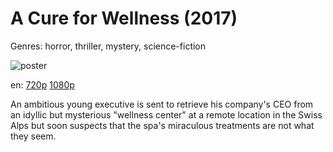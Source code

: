 # A Cure for Wellness (2017)

Genres: horror, thriller, mystery, science-fiction

![poster](http://image.tmdb.org/t/p/w500/byeTgTgG7M1RN2c7njWWIkSkNig.jpg)

en:
  [720p](magnet:?xt=urn:btih:193237C968F86C6DE3A6A3E80794813BA9776C12&tr=udp://glotorrents.pw:6969/announce&tr=udp://tracker.opentrackr.org:1337/announce&tr=udp://torrent.gresille.org:80/announce&tr=udp://tracker.openbittorrent.com:80&tr=udp://tracker.coppersurfer.tk:6969&tr=udp://tracker.leechers-paradise.org:6969&tr=udp://p4p.arenabg.ch:1337&tr=udp://tracker.internetwarriors.net:1337)
  [1080p](magnet:?xt=urn:btih:31979CAF840D7214EFD639C1429C68BABA7EE72A&tr=udp://glotorrents.pw:6969/announce&tr=udp://tracker.opentrackr.org:1337/announce&tr=udp://torrent.gresille.org:80/announce&tr=udp://tracker.openbittorrent.com:80&tr=udp://tracker.coppersurfer.tk:6969&tr=udp://tracker.leechers-paradise.org:6969&tr=udp://p4p.arenabg.ch:1337&tr=udp://tracker.internetwarriors.net:1337)
  


An ambitious young executive is sent to retrieve his company's CEO from an idyllic but mysterious "wellness center" at a remote location in the Swiss Alps but soon suspects that the spa's miraculous treatments are not what they seem.